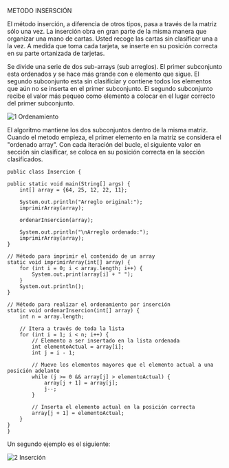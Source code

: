METODO INSERSCIÓN

El método inserción, a diferencia de otros tipos, pasa a través de la matriz sólo una vez. La inserción obra en gran parte de la misma
manera que organizar una mano de cartas. Usted recoge las cartas sin clasificar una a la vez. A medida que toma cada tarjeta, se 
inserte en su posición correcta en su parte ortanizada de tarjetas.

Se divide una serie de dos sub-arrays (sub arreglos). El primer subconjunto esta ordenados y se hace más grande con e elemento que sigue.
El segundo subconjunto esta sin clasificiar y contiene todos los elementos que aún no se inserta en el primer subconjunto. El segundo subconjunto
recibe el valor más pequeo como elemento a colocar en el lugar correcto del primer subconjunto.


![1 Ordenamiento](https://github.com/ImManiManito/Investigation_of_Ordering_Methods/assets/160420003/eee48cc8-3713-488d-96a1-d52d25db2e77)


El algoritmo mantiene los dos subconjuntos dentro de la misma matriz. Cuando el metodo empieza, el primer elemento en la matriz se considera el 
"ordenado array". Con cada iteración del bucle, el siguiente valor en  sección sin clasificar, se coloca en su posición correcta en la sección
clasificados.

    public class Insercion {

    public static void main(String[] args) {
        int[] array = {64, 25, 12, 22, 11};

        System.out.println("Arreglo original:");
        imprimirArray(array);

        ordenarInsercion(array);

        System.out.println("\nArreglo ordenado:");
        imprimirArray(array);
    }

    // Método para imprimir el contenido de un array
    static void imprimirArray(int[] array) {
        for (int i = 0; i < array.length; i++) {
            System.out.print(array[i] + " ");
        }
        System.out.println();
    }

    // Método para realizar el ordenamiento por inserción
    static void ordenarInsercion(int[] array) {
        int n = array.length;

        // Itera a través de toda la lista
        for (int i = 1; i < n; i++) {
            // Elemento a ser insertado en la lista ordenada
            int elementoActual = array[i];
            int j = i - 1;

            // Mueve los elementos mayores que el elemento actual a una posición adelante
            while (j >= 0 && array[j] > elementoActual) {
                array[j + 1] = array[j];
                j--;
            }

            // Inserta el elemento actual en la posición correcta
            array[j + 1] = elementoActual;
        }
    }
    }

Un segundo ejemplo es el siguiente:


![2 Inserción](https://github.com/ImManiManito/Investigation_of_Ordering_Methods/assets/160420003/a0566cc9-1050-4efa-bb1b-e0a6f86d20ce)



